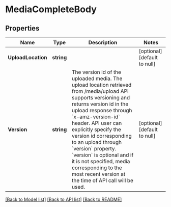 # MediaCompleteBody

## Properties
Name | Type | Description | Notes
------------ | ------------- | ------------- | -------------
**UploadLocation** | **string** |  | [optional] [default to null]
**Version** | **string** | The version id of the uploaded media. The upload location retrieved from /media/upload API supports versioning and returns version id in the upload response through &#x60;x-amz-version-id&#x60; header. API user can explicitly specify the version id corresponding to an upload through &#x60;version&#x60; property. &#x60;version&#x60; is optional and if it is not specified, media corresponding to the most recent version at the time of API call will be used. | [optional] [default to null]

[[Back to Model list]](../README.md#documentation-for-models) [[Back to API list]](../README.md#documentation-for-api-endpoints) [[Back to README]](../README.md)

